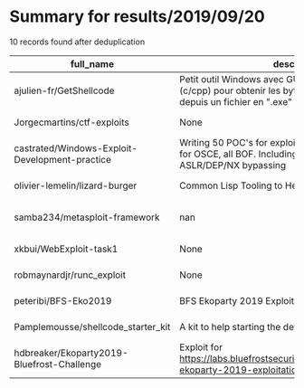 
# Summary for results/2019/09/20
    
10 records found after deduplication

| full_name | description | html_url | matched_list | matched_count | pushed_at | size | stargazers_count | language | forks_count | vul_ids |
|------------------------------------------------|--------------------------------------------------------------------------------------------------------------------------------------|-------------------------------------------------------------------|----------------------------------|-----------------|---------------------------|--------|--------------------|-------------|---------------|-----------|
| ajulien-fr/GetShellcode | Petit outil Windows avec GUI écrit en Win32 API (c/cpp) pour obtenir les bytes formant un shellcode depuis un fichier en ".exe" | https://github.com/ajulien-fr/GetShellcode | ['shellcode'] | 1 | 2019-09-20 19:44:41+00:00 | 26 | 1 | C++ | 3 | [] |
| Jorgecmartins/ctf-exploits | None | https://github.com/Jorgecmartins/ctf-exploits | ['exploit'] | 1 | 2019-09-20 00:03:31+00:00 | 4436 | 0 | Python | 0 | [] |
| castrated/Windows-Exploit-Development-practice | Writing 50 POC's for exploits from scratch as practice for OSCE, all BOF. Including: Vannila, SEH, egghunters, ASLR/DEP/NX bypassing | https://github.com/castrated/Windows-Exploit-Development-practice | ['exploit'] | 1 | 2019-09-20 02:31:31+00:00 | 90 | 3 | Python | 0 | [] |
| olivier-lemelin/lizard-burger | Common Lisp Tooling to Help with Binary Exploitation. | https://github.com/olivier-lemelin/lizard-burger | ['exploit'] | 1 | 2019-09-20 04:14:30+00:00 | 2 | 1 | Common Lisp | 0 | [] |
| samba234/metasploit-framework | nan | https://github.com/samba234/metasploit-framework | ['metasploit module OR payload'] | 1 | 2019-09-20 14:56:25+00:00 | 293986 | 0 | Ruby | 1 | [] |
| xkbui/WebExploit-task1 | None | https://github.com/xkbui/WebExploit-task1 | ['exploit'] | 1 | 2019-09-20 13:53:46+00:00 | 14 | 0 | PHP | 0 | [] |
| robmaynardjr/runc_exploit | None | https://github.com/robmaynardjr/runc_exploit | ['exploit'] | 1 | 2019-09-20 13:50:12+00:00 | 1 | 0 | Python | 0 | [] |
| peteribi/BFS-Eko2019 | BFS Ekoparty 2019 Exploitation Challenge | https://github.com/peteribi/BFS-Eko2019 | ['exploit'] | 1 | 2019-09-20 17:05:31+00:00 | 32 | 0 | Python | 2 | [] |
| Pamplemousse/shellcode_starter_kit | A kit to help starting the development of shellcodes. | https://github.com/Pamplemousse/shellcode_starter_kit | ['shellcode'] | 1 | 2019-09-20 23:56:06+00:00 | 1 | 0 | Assembly | 0 | [] |
| hdbreaker/Ekoparty2019-Bluefrost-Challenge | Exploit for https://labs.bluefrostsecurity.de/blog/2019/09/07/bfs-ekoparty-2019-exploitation-challenge/ | https://github.com/hdbreaker/Ekoparty2019-Bluefrost-Challenge | ['exploit'] | 1 | 2019-09-20 22:02:39+00:00 | 30 | 3 | Python | 2 | [] |

